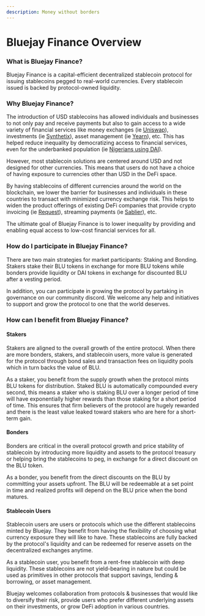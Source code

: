 ```yaml
---
description: Money without borders
---
```


# Bluejay Finance Overview

### What is Bluejay Finance?

Bluejay Finance is a capital-efficient decentralized stablecoin protocol for issuing stablecoins pegged to real-world currencies. Every stablecoin issued is backed by protocol-owned liquidity.

### Why Bluejay Finance?

The introduction of USD stablecoins has allowed individuals and businesses to not only pay and receive payments but also to gain access to a wide variety of financial services like money exchanges (ie [Uniswap](https://uniswap.org/)), investments (ie [Synthetix](https://synthetix.io/)), asset management (ie [Yearn](https://yearn.finance/)), etc. This has helped reduce inequality by democratizing access to financial services, even for the underbanked population (ie [Nigerians using DAI](https://www.coindesk.com/markets/2021/03/15/nigerians-turn-to-stablecoins-for-protection-against-inflation/)).

However, most stablecoin solutions are centered around USD and not designed for other currencies. This means that users do not have a choice of having exposure to currencies other than USD in the DeFi space.

By having stablecoins of different currencies around the world on the blockchain, we lower the barrier for businesses and individuals in these countries to transact with minimized currency exchange risk. This helps to widen the product offerings of existing DeFi companies that provide crypto invoicing (ie [Request](https://request.network/en/)), streaming payments (ie [Sablier](https://sablier.finance/)), etc.

The ultimate goal of Bluejay Finance is to lower inequality by providing and enabling equal access to low-cost financial services for all.

### How do I participate in Bluejay Finance?

There are two main strategies for market participants: Staking and Bonding. Stakers stake their BLU tokens in exchange for more BLU tokens while bonders provide liquidity or DAI tokens in exchange for discounted BLU after a vesting period.

In addition, you can participate in growing the protocol by partaking in governance on our community discord. We welcome any help and initiatives to support and grow the protocol to one that the world deserves.

### How can I benefit from Bluejay Finance?

#### Stakers

Stakers are aligned to the overall growth of the entire protocol. When there are more bonders, stakers, and stablecoin users, more value is generated for the protocol through bond sales and transaction fees on liquidity pools which in turn backs the value of BLU.

As a staker, you benefit from the supply growth when the protocol mints BLU tokens for distribution. Staked BLU is automatically compounded every second, this means a staker who is staking BLU over a longer period of time will have exponentially higher rewards than those staking for a short period of time. This ensures that firm believers of the protocol are hugely rewarded and there is the least value leaked toward stakers who are here for a short-term gain.

#### Bonders

Bonders are critical in the overall protocol growth and price stability of stablecoin by introducing more liquidity and assets to the protocol treasury or helping bring the stablecoins to peg, in exchange for a direct discount on the BLU token.

As a bonder, you benefit from the direct discounts on the BLU by committing your assets upfront. The BLU will be redeemable at a set point in time and realized profits will depend on the BLU price when the bond matures.

#### Stablecoin Users

Stablecoin users are users or protocols which use the different stablecoins minted by Bluejay. They benefit from having the flexibility of choosing what currency exposure they will like to have. These stablecoins are fully backed by the protocol's liquidity and can be redeemed for reserve assets on the decentralized exchanges anytime.

As a stablecoin user, you benefit from a rent-free stablecoin with deep liquidity. These stablecoins are not yield-bearing in nature but could be used as primitives in other protocols that support savings, lending & borrowing, or asset management.

Bluejay welcomes collaboration from protocols & businesses that would like to diversify their risk, provide users who prefer different underlying assets on their investments, or grow DeFi adoption in various countries.

